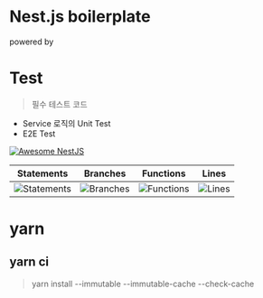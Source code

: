 # Nest.js boilerplate

powered by

# Test 
> 필수 테스트 코드
-  Service 로직의 Unit Test
-  E2E Test

[![Awesome NestJS](https://img.shields.io/badge/Awesome-NestJS-blue.svg?longCache=true&style=flat-square)](https://github.com/juliandavidmr/awesome-nestjs)

 | Statements | Branches | Functions | Lines |
| -----------|----------|-----------|-------|
| ![Statements](https://img.shields.io/badge/Coverage-95.83%25-brightgreen.svg "Make me better!") | ![Branches](https://img.shields.io/badge/Coverage-80%25-yellow.svg "Make me better!") | ![Functions](https://img.shields.io/badge/Coverage-95%25-brightgreen.svg "Make me better!") | ![Lines](https://img.shields.io/badge/Coverage-100%25-brightgreen.svg "Make me better!") |

# yarn

## yarn ci
> yarn install --immutable --immutable-cache --check-cache
